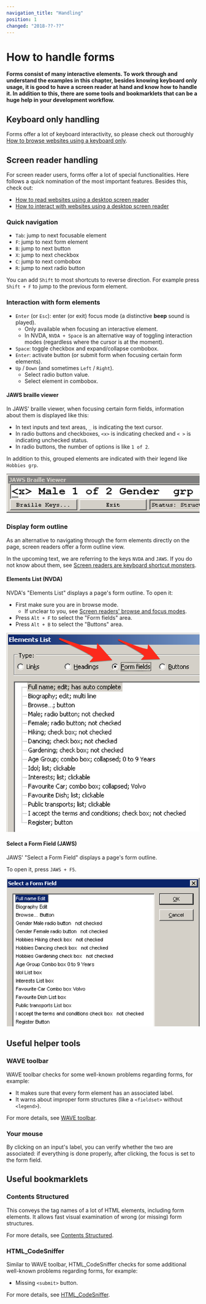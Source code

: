 ```yaml
---
navigation_title: "Handling"
position: 1
changed: "2018-??-??"
---
```


# How to handle forms

**Forms consist of many interactive elements. To work through and understand the examples in this chapter, besides knowing keyboard only usage, it is good to have a screen reader at hand and know how to handle it. In addition to this, there are some tools and bookmarklets that can be a huge help in your development workflow.**

## Keyboard only handling

Forms offer a lot of keyboard interactivity, so please check out thoroughly [How to browse websites using a keyboard only](/knowledge/keyboard-only/browsing-websites).

## Screen reader handling

For screen reader users, forms offer a lot of special functionalities. Here follows a quick nomination of the most important features. Besides this, check out:

- [How to read websites using a desktop screen reader](/knowledge/desktop-screen-readers/reading-websites)
- [How to interact with websites using a desktop screen reader](/knowledge/desktop-screen-readers/interacting-with-websites)

### Quick navigation

- `Tab`: jump to next focusable element
- `F`: jump to next form element
- `B`: jump to next button
- `X`: jump to next checkbox
- `C`: jump to next combobox
- `R`: jump to next radio button

You can add `Shift` to most shortcuts to reverse direction. For example press `Shift + F` to jump to the previous form element.

### Interaction with form elements

- `Enter` (or `Esc`): enter (or exit) focus mode (a distinctive **beep** sound is played).
    - Only available when focusing an interactive element.
    - In NVDA, `NVDA + Space` is an alternative way of toggling interaction modes (regardless where the cursor is at the moment).
- `Space`: toggle checkbox and expand/collapse combobox.
- `Enter`: activate button (or submit form when focusing certain form elements).
- `Up` / `Down` (and sometimes `Left` / `Right`).
    - Select radio button value.
    - Select element in combobox.

#### JAWS braille viewer

In JAWS' braille viewer, when focusing certain form fields, information about them is displayed like this:

- In text inputs and text areas, `_` is indicating the text cursor.
- In radio buttons and checkboxes, `<x>` is indicating checked and `< >` is indicating unchecked status.
- In radio buttons, the number of options is like `1 of 2`.

In addition to this, grouped elements are indicated with their legend like `Hobbies grp`.

![JAWS braille viewer with radio button and grouping info](_media/jaws-braille-viewer-with-radio-button-and-grouping-info.png)

### Display form outline

As an alternative to navigating through the form elements directly on the page, screen readers offer a form outline view.

In the upcoming text, we are referring to the keys `NVDA` and `JAWS`. If you do not know about them, see [Screen readers are keyboard shortcut monsters](/knowledge/desktop-screen-readers/shortcut-monsters).

#### Elements List (NVDA)

NVDA's "Elements List" displays a page's form outline. To open it:

- First make sure you are in browse mode.
    - If unclear to you, see [Screen readers' browse and focus modes](/knowledge/desktop-screen-readers/browse-focus-modes).
- Press `Alt + F` to select the "Form fields" area.
- Press `Alt + B` to select the "Buttons" area.

![NVDA's "Elements List" dialog](_media/nvdas-elements-list-dialog.png)

#### Select a Form Field (JAWS)

JAWS' "Select a Form Field" displays a page's form outline.

To open it, press `JAWS + F5`.

![JAWS' "Select a Form Field" dialog](_media/jaws-select-a-form-field-dialog.png)

## Useful helper tools

### WAVE toolbar

WAVE toolbar checks for some well-known problems regarding forms, for example:

- It makes sure that every form element has an associated label.
- It warns about improper form structures (like a `<fieldset>` without `<legend>`).

For more details, see [WAVE toolbar](/setup/browsers/chrome/wave-toolbar).

### Your mouse

By clicking on an input's label, you can verify whether the two are associated: if everything is done properly, after clicking, the focus is set to the form field.

## Useful bookmarklets

### Contents Structured

This conveys the tag names of a lot of HTML elements, including form elements. It allows fast visual examination of wrong (or missing) form structures.

For more details, see [Contents Structured](/setup/browsers/bookmarklets/contents-structured).

### HTML_CodeSniffer

Similar to WAVE toolbar, HTML_CodeSniffer checks for some additional well-known problems regarding forms, for example:

- Missing `<submit>` button.

For more details, see [HTML_CodeSniffer](/setup/browsers/bookmarklets/html-codesniffer).